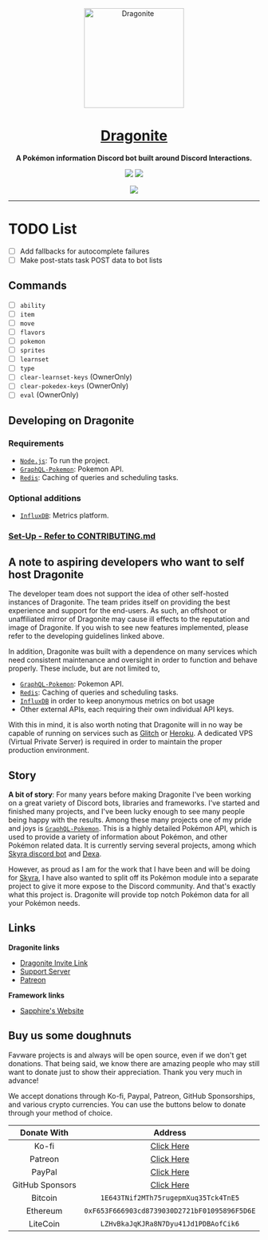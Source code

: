 <div align="center">

<img height="200" src="https://cdn.favware.tech/img/dragonite-avatar.png" alt="Dragonite"/>

# [Dragonite]

**A Pokémon information Discord bot built around Discord Interactions.**

<a href="https://github.com/favware/dragonite/blob/main/LICENSE" alt="License"><img src="https://img.shields.io/github/license/favware/dragonite"/></a>
<a href="https://twitter.com/Favna_/follow" alt="Twitter Follow"><img src="https://img.shields.io/twitter/follow/favna_?label=Follow%20@Favna_&logo=twitter&colorB=1DA1F2&style=flat-square"/></a>

<a href="https://join.favware.tech" alt="Support Server"><img src="https://discord.com/api/guilds/512303595966824458/embed.png?style=banner2"/></a>

</div>

---

# TODO List

- [ ] Add fallbacks for autocomplete failures
- [ ] Make post-stats task POST data to bot lists

## Commands

- [ ] `ability`
- [ ] `item`
- [ ] `move`
- [ ] `flavors`
- [ ] `pokemon`
- [ ] `sprites`
- [ ] `learnset`
- [ ] `type`
- [ ] `clear-learnset-keys` (OwnerOnly)
- [ ] `clear-pokedex-keys` (OwnerOnly)
- [ ] `eval` (OwnerOnly)

## Developing on Dragonite

### Requirements

- [`Node.js`]: To run the project.
- [`GraphQL-Pokemon`]: Pokemon API.
- [`Redis`]: Caching of queries and scheduling tasks.

### Optional additions

- [`InfluxDB`]: Metrics platform.

### [Set-Up - Refer to CONTRIBUTING.md]

## A note to aspiring developers who want to self host Dragonite

The developer team does not support the idea of other self-hosted instances of Dragonite. The team prides itself on
providing the best experience and support for the end-users. As such, an offshoot or unaffiliated mirror of Dragonite
may cause ill effects to the reputation and image of Dragonite. If you wish to see new features implemented, please
refer to the developing guidelines linked above.

In addition, Dragonite was built with a dependence on many services which need consistent maintenance and oversight in
order to function and behave properly. These include, but are not limited to,

- [`GraphQL-Pokemon`]: Pokemon API.
- [`Redis`]: Caching of queries and scheduling tasks.
- [`InfluxDB`] in order to keep anonymous metrics on bot usage
- Other external APIs, each requiring their own individual API keys.

With this in mind, it is also worth noting that Dragonite will in no way be capable of running on services such as
[Glitch] or [Heroku]. A dedicated VPS (Virtual Private Server) is required in order to maintain the proper production
environment.

## Story

**A bit of story**: For many years before making Dragonite I've been working on a great variety of Discord bots,
libraries and frameworks. I've started and finished many projects, and I've been lucky enough to see many people being
happy with the results. Among these many projects one of my pride and joys is [`GraphQL-Pokemon`]. This is a highly
detailed Pokémon API, which is used to provide a variety of information about Pokémon, and other Pokémon related data.
It is currently serving several projects, among which [Skyra discord bot][skyra] and [Dexa].

However, as proud as I am for the work that I have been and will be doing for [Skyra][skyra], I have also wanted to
split off its Pokémon module into a separate project to give it more expose to the Discord community. And that's exactly
what this project is. Dragonite will provide top notch Pokémon data for all your Pokémon needs.

## Links

**Dragonite links**

- [Dragonite Invite Link][]
- [Support Server][]
- [Patreon]

**Framework links**

- [Sapphire's Website][]

## Buy us some doughnuts

Favware projects is and always will be open source, even if we don't get donations. That being said, we know there are
amazing people who may still want to donate just to show their appreciation. Thank you very much in advance!

We accept donations through Ko-fi, Paypal, Patreon, GitHub Sponsorships, and various crypto currencies. You can use the
buttons below to donate through your method of choice.

|   Donate With   |                      Address                      |
| :-------------: | :-----------------------------------------------: |
|      Ko-fi      |  [Click Here](https://donate.favware.tech/kofi)   |
|     Patreon     | [Click Here](https://donate.favware.tech/patreon) |
|     PayPal      | [Click Here](https://donate.favware.tech/paypal)  |
| GitHub Sponsors |  [Click Here](https://github.com/sponsors/Favna)  |
|     Bitcoin     |       `1E643TNif2MTh75rugepmXuq35Tck4TnE5`        |
|    Ethereum     |   `0xF653F666903cd8739030D2721bF01095896F5D6E`    |
|    LiteCoin     |       `LZHvBkaJqKJRa8N7Dyu41Jd1PDBAofCik6`        |

[`graphql-pokemon`]: https://github.com/favware/graphql-pokemon
[`influxdb`]: https://v2.docs.influxdata.com/v2.0/get-started/
[`node.js`]: https://nodejs.org/en/download/current/
[`redis`]: https://redis.io
[dexa]: https://github.com/favware/dexa
[glitch]: https://glitch.com/
[heroku]: https://www.heroku.com/
[patreon]: https://donate.favware.tech/patreon
[sapphire framework]: https://github.com/sapphiredev/framework
[sapphire's website]: https://sapphirejs.dev
[sapphiredev]: https://github.com/sapphiredev
[set-up - refer to contributing.md]: /.github/CONTRIBUTING.md
[skyra]: https://skyra.pw
[dragonite invite link]: https://dragonite.favware.tech
[support server]: https://join.favware.tech
[dragonite]: https://bulbapedia.bulbagarden.net/wiki/Dragonite_(Pokémon)
